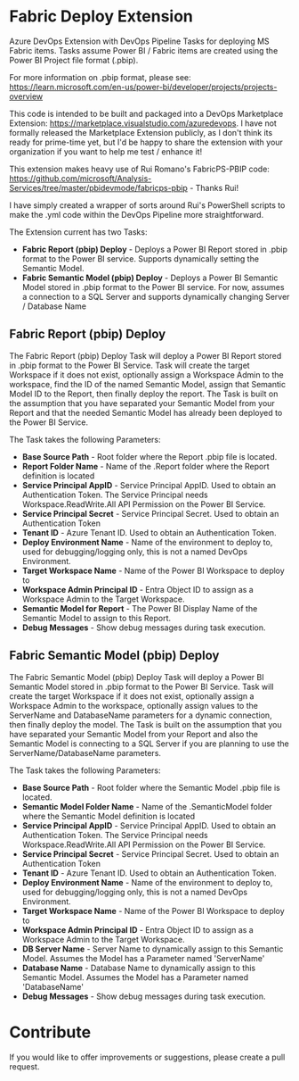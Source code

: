 # Fabric Deploy Extension
Azure DevOps Extension with DevOps Pipeline Tasks for deploying MS Fabric items. Tasks assume Power BI / Fabric items are created using the Power BI Project file format (.pbip).

For more information on .pbip format, please see: https://learn.microsoft.com/en-us/power-bi/developer/projects/projects-overview

This code is intended to be built and packaged into a DevOps Marketplace Extension: https://marketplace.visualstudio.com/azuredevops. I have not formally released the Marketplace Extension publicly, as I don't think its ready for prime-time yet, but I'd be happy to share the extension with your organization if you want to help me test / enhance it!

This extension makes heavy use of Rui Romano's FabricPS-PBIP code: https://github.com/microsoft/Analysis-Services/tree/master/pbidevmode/fabricps-pbip - Thanks Rui!

I have simply created a wrapper of sorts around Rui's PowerShell scripts to make the .yml code within the DevOps Pipeline more straightforward.

The Extension current has two Tasks: 

- **Fabric Report (pbip) Deploy** - Deploys a Power BI Report stored in .pbip format to the Power BI service. Supports dynamically setting the Semantic Model.
- **Fabric Semantic Model (pbip) Deploy** - Deploys a Power BI Semantic Model stored in .pbip format to the Power BI service. For now, assumes a connection to a SQL Server and supports dynamically changing Server / Database Name

## Fabric Report (pbip) Deploy
The Fabric Report (pbip) Deploy Task will deploy a Power BI Report stored in .pbip format to the Power BI Service. Task will create the target Workspace if it does not exist, optionally assign a Workspace Admin to the workspace, find the ID of the named Semantic Model, assign that Semantic Model ID to the Report, then finally deploy the report. The Task is built on the assumption that you have separated your Semantic Model from your Report and that the needed Semantic Model has already been deployed to the Power BI Service.

The Task takes the following Parameters:
- **Base Source Path** - Root folder where the Report .pbip file is located.
- **Report Folder Name** - Name of the <ReportName>.Report folder where the Report definition is located
- **Service Principal AppID** - Service Principal AppID. Used to obtain an Authentication Token. The Service Principal needs Workspace.ReadWrite.All API Permission on the Power BI Service.
- **Service Principal Secret** - Service Principal Secret. Used to obtain an Authentication Token
- **Tenant ID** - Azure Tenant ID. Used to obtain an Authentication Token.
- **Deploy Environment Name** - Name of the environment to deploy to, used for debugging/logging only, this is not a named DevOps Environment.
- **Target Workspace Name** - Name of the Power BI Workspace to deploy to
- **Workspace Admin Principal ID** - Entra Object ID to assign as a Workspace Admin to the Target Workspace.
- **Semantic Model for Report** - The Power BI Display Name of the Semantic Model to assign to this Report.
- **Debug Messages** - Show debug messages during task execution.

## Fabric Semantic Model (pbip) Deploy
The Fabric Semantic Model (pbip) Deploy Task will deploy a Power BI Semantic Model stored in .pbip format to the Power BI Service. Task will create the target Workspace if it does not exist, optionally assign a Workspace Admin to the workspace, optionally assign values to the ServerName and DatabaseName parameters for a dynamic connection, then finally deploy the model. The Task is built on the assumption that you have separated your Semantic Model from your Report and also the Semantic Model is connecting to a SQL Server if you are planning to use the ServerName/DatabaseName parameters.

The Task takes the following Parameters:
- **Base Source Path** - Root folder where the Semantic Model .pbip file is located.
- **Semantic Model Folder Name** - Name of the <SemanticModelName>.SemanticModel folder where the Semantic Model definition is located
- **Service Principal AppID** - Service Principal AppID. Used to obtain an Authentication Token. The Service Principal needs Workspace.ReadWrite.All API Permission on the Power BI Service.
- **Service Principal Secret** - Service Principal Secret. Used to obtain an Authentication Token
- **Tenant ID** - Azure Tenant ID. Used to obtain an Authentication Token.
- **Deploy Environment Name** - Name of the environment to deploy to, used for debugging/logging only, this is not a named DevOps Environment.
- **Target Workspace Name** - Name of the Power BI Workspace to deploy to
- **Workspace Admin Principal ID** - Entra Object ID to assign as a Workspace Admin to the Target Workspace.
- **DB Server Name** - Server Name to dynamically assign to this Semantic Model. Assumes the Model has a Parameter named 'ServerName'
- **Database Name** - Database Name to dynamically assign to this Semantic Model. Assumes the Model has a Parameter named 'DatabaseName'
- **Debug Messages** - Show debug messages during task execution.

# Contribute
If you would like to offer improvements or suggestions, please create a pull request.
